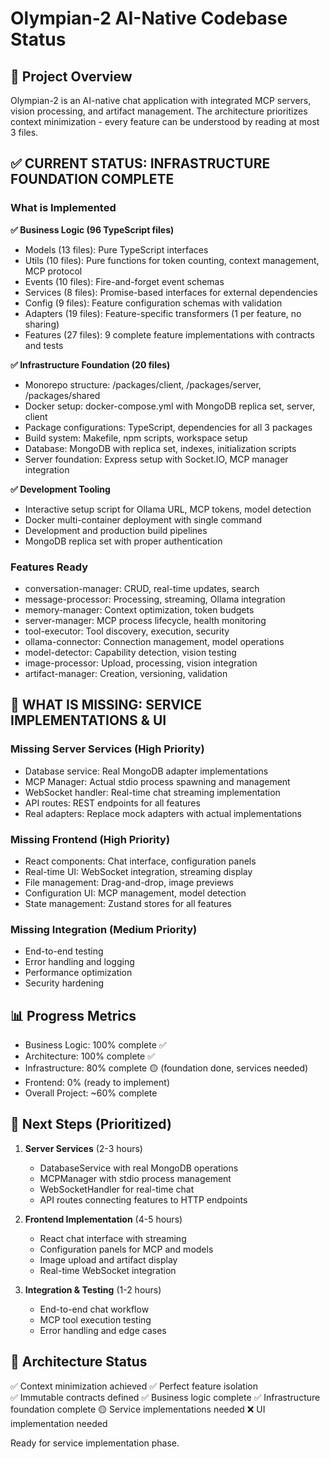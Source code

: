 # Olympian-2 AI-Native Codebase Status

## 🎯 Project Overview

Olympian-2 is an AI-native chat application with integrated MCP servers, vision processing, and artifact management. The architecture prioritizes context minimization - every feature can be understood by reading at most 3 files.

## ✅ CURRENT STATUS: INFRASTRUCTURE FOUNDATION COMPLETE

### What is Implemented

**✅ Business Logic (96 TypeScript files)**
- Models (13 files): Pure TypeScript interfaces
- Utils (10 files): Pure functions for token counting, context management, MCP protocol  
- Events (10 files): Fire-and-forget event schemas
- Services (8 files): Promise-based interfaces for external dependencies
- Config (9 files): Feature configuration schemas with validation
- Adapters (19 files): Feature-specific transformers (1 per feature, no sharing)
- Features (27 files): 9 complete feature implementations with contracts and tests

**✅ Infrastructure Foundation (20 files)**
- Monorepo structure: /packages/client, /packages/server, /packages/shared
- Docker setup: docker-compose.yml with MongoDB replica set, server, client
- Package configurations: TypeScript, dependencies for all 3 packages  
- Build system: Makefile, npm scripts, workspace setup
- Database: MongoDB with replica set, indexes, initialization scripts
- Server foundation: Express setup with Socket.IO, MCP manager integration

**✅ Development Tooling**
- Interactive setup script for Ollama URL, MCP tokens, model detection
- Docker multi-container deployment with single command
- Development and production build pipelines
- MongoDB replica set with proper authentication

### Features Ready
- conversation-manager: CRUD, real-time updates, search
- message-processor: Processing, streaming, Ollama integration
- memory-manager: Context optimization, token budgets
- server-manager: MCP process lifecycle, health monitoring  
- tool-executor: Tool discovery, execution, security
- ollama-connector: Connection management, model operations
- model-detector: Capability detection, vision testing
- image-processor: Upload, processing, vision integration
- artifact-manager: Creation, versioning, validation

## 🚧 WHAT IS MISSING: SERVICE IMPLEMENTATIONS & UI

### Missing Server Services (High Priority)
- Database service: Real MongoDB adapter implementations
- MCP Manager: Actual stdio process spawning and management
- WebSocket handler: Real-time chat streaming implementation
- API routes: REST endpoints for all features
- Real adapters: Replace mock adapters with actual implementations

### Missing Frontend (High Priority)  
- React components: Chat interface, configuration panels
- Real-time UI: WebSocket integration, streaming display
- File management: Drag-and-drop, image previews
- Configuration UI: MCP management, model detection
- State management: Zustand stores for all features

### Missing Integration (Medium Priority)
- End-to-end testing
- Error handling and logging
- Performance optimization
- Security hardening

## 📊 Progress Metrics
- Business Logic: 100% complete ✅
- Architecture: 100% complete ✅  
- Infrastructure: 80% complete 🟡 (foundation done, services needed)
- Frontend: 0% (ready to implement)
- Overall Project: ~60% complete

## 🚀 Next Steps (Prioritized)
1. **Server Services** (2-3 hours)
   - DatabaseService with real MongoDB operations
   - MCPManager with stdio process management
   - WebSocketHandler for real-time chat
   - API routes connecting features to HTTP endpoints

2. **Frontend Implementation** (4-5 hours)
   - React chat interface with streaming
   - Configuration panels for MCP and models
   - Image upload and artifact display
   - Real-time WebSocket integration

3. **Integration & Testing** (1-2 hours)
   - End-to-end chat workflow
   - MCP tool execution testing
   - Error handling and edge cases

## 🎯 Architecture Status
✅ Context minimization achieved
✅ Perfect feature isolation  
✅ Immutable contracts defined
✅ Business logic complete
✅ Infrastructure foundation complete
🟡 Service implementations needed
❌ UI implementation needed

Ready for service implementation phase.
